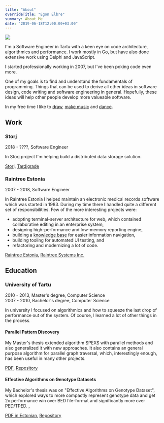 ```yaml
---
title: "About"
overrideTitle: "Egon Elbre"
summary: About Me
date: "2019-06-18T12:00:00+03:00"
---
```


<img class="profile" src="/images/profile.jpg">

I'm a Software Engineer in Tartu with a keen eye on code architecture, algorithmics and performance.
I work mostly in Go, but have also done extensive work using Delphi and JavaScript.

I started professionally working in 2007, but I've been poking code even more.

One of my goals is to find and understand the fundamentals of programming. Things that can be used to derive all other ideas in software design, code writing and software engineering in general. Hopefully, these ideas will help other people develop more valueable software.

In my free time I like to [draw](https://gallery.egonelbre.com/), [make music](https://soundcloud.com/egon-elbre/) and [dance](http://tokra.ee/).

<div class="clear"></div>

## Work

### Storj

<div class="property">2018 - ????, Software Engineer</div>

In Storj project I'm helping build a distributed data storage solution.

[Storj](https://storj.io/), [Tardigrade](https://tardigrade.io/)

### Raintree Estonia

<div class="property">2007 - 2018, Software Engineer</div>

In Raintree Estonia I helped maintain an electronic medical records software which was started in 1983. During my time there I handled quite a different set of responsibilities. Few of the more interesting projects were:

* adopting terminal-server architecture for web, which contained collaborative editing in an enterprise system,
* designing high-performance and low-memory reporting engine,
* building a [knowledge base](https://github.com/raintreeinc/knowledgebase/) for easier information navigation,
* building tooling for automated UI testing, and
* refactoring and modernizing a lot of code.

[Raintree Estonia](https://raintree.ee/home), [Raintree Systems Inc.](https://www.raintreeinc.com/)

## Education

### University of Tartu

<div class="property">2010 - 2013, Master's degree, Computer Science</div>
<div class="property">2007 - 2010, Bachelor's degree, Computer Science</div>

In university I focused on algorithmics and how to squeeze the last drop of performance out of the system. Of course, I learned a lot of other things in the process.

#### Parallel Pattern Discovery

My Master's thesis extended algorithm SPEXS with parallel methods and also generalized it with new approaches. It also contains an general purpose algorithm for parallel graph traversal, which, interestingly enough, has been useful in many other projects.

[PDF](https://github.com/egonelbre/spexs2/raw/master/_doc/Thesis.pdf), [Repository](https://github.com/egonelbre/spexs2)

#### Effective Algorithms on Genotype Datasets

My Bachelor's thesis was on "Effective Algorithms on Genotype Dataset", which explored ways to more compactly represent genotype data and get 2x performance win over BED file-format and significantly more over PED/TPED. , 

[PDF in Estonian](https://github.com/egonelbre/gmap/raw/master/bsc.pdf), [Repository](https://github.com/egonelbre/gmap)